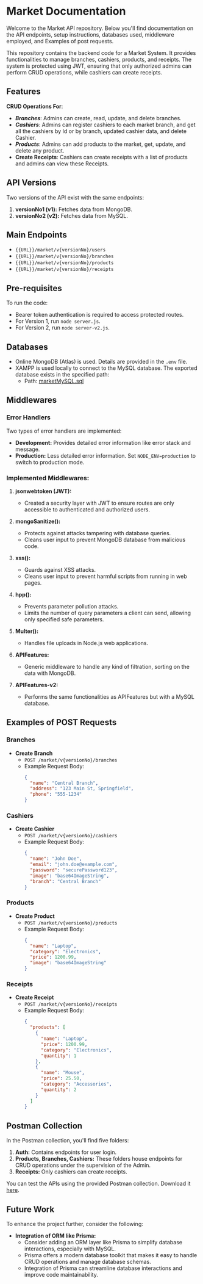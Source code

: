 
# Market Documentation

Welcome to the Market API repository. Below you'll find documentation on the API endpoints, setup instructions, databases used, middleware employed, and Examples of post requests.

This repository contains the backend code for a Market System. It provides functionalities to manage branches, cashiers, products, and receipts. The system is protected using JWT, ensuring that only authorized admins can perform CRUD operations, while cashiers can create receipts.

## Features

**CRUD Operations For**:
- ***Branches***: Admins can create, read, update, and delete branches.
- ***Cashiers***: Admins can register cashiers to each market branch, and get all the cashiers by Id or by branch, updated cashier data, and delete Cashier.
- ***Products***: Admins can add products to the market, get, update, and delete any product.
- **Create Receipts**: Cashiers can create receipts with a list of products and admins can view these Receipts.

## API Versions

Two versions of the API exist with the same endpoints:

1. **versionNo1 (v1):** Fetches data from MongoDB.
2. **versionNo2 (v2):** Fetches data from MySQL.

## Main Endpoints

- `{{URL}}/market/v{versionNo}/users`
- `{{URL}}/market/v{versionNo}/branches`
- `{{URL}}/market/v{versionNo}/products`
- `{{URL}}/market/v{versionNo}/receipts`

## Pre-requisites

To run the code:

- Bearer token authentication is required to access protected routes.
- For Version 1, run `node server.js`.
- For Version 2, run `node server-v2.js`.

## Databases

- Online MongoDB (Atlas) is used. Details are provided in the `.env` file.
- XAMPP is used locally to connect to the MySQL database. The exported database exists in the specified path:
  - Path: [marketMySQL.sql](https://github.com/Eslam-Amin/Market/blob/main/marketMySQL.sql)

## Middlewares

### Error Handlers

Two types of error handlers are implemented:

- **Development:** Provides detailed error information like error stack and message.
- **Production:** Less detailed error information. Set `NODE_ENV=production` to switch to production mode.

### Implemented Middlewares:

1. **jsonwebtoken (JWT):**
   - Created a security layer with JWT to ensure routes are only accessible to authenticated and authorized users.

2. **mongoSanitize():**
   - Protects against attacks tampering with database queries.
   - Cleans user input to prevent MongoDB database from malicious code.

3. **xss():**
   - Guards against XSS attacks.
   - Cleans user input to prevent harmful scripts from running in web pages.

4. **hpp():**
   - Prevents parameter pollution attacks.
   - Limits the number of query parameters a client can send, allowing only specified safe parameters.

5. **Multer():**
   - Handles file uploads in Node.js web applications.

6. **APIFeatures:**
   - Generic middleware to handle any kind of filtration, sorting on the data with MongoDB.

7. **APIFeatures-v2:**
   - Performs the same functionalities as APIFeatures but with a MySQL database.



## Examples of POST Requests

### Branches

- **Create Branch**
  - `POST /market/v{versionNo}/branches`
  - Example Request Body:
    ```json
    {
      "name": "Central Branch",
      "address": "123 Main St, Springfield",
      "phone": "555-1234"
    }
    ```

### Cashiers

- **Create Cashier**
  - `POST /market/v{versionNo}/cashiers`
  - Example Request Body:
    ```json
    {
      "name": "John Doe",
      "email": "john.doe@example.com",
      "password": "securePassword123",
      "image": "base64ImageString",
      "branch": "Central Branch"
    }
    ```

### Products

- **Create Product**
  - `POST /market/v{versionNo}/products`
  - Example Request Body:
    ```json
    {
      "name": "Laptop",
      "category": "Electronics",
      "price": 1200.99,
      "image": "base64ImageString"
    }
    ```

### Receipts

- **Create Receipt**
  - `POST /market/v{versionNo}/receipts`
  - Example Request Body:
    ```json
    {
      "products": [
        {
          "name": "Laptop",
          "price": 1200.99,
          "category": "Electronics",
          "quantity": 1
        },
        {
          "name": "Mouse",
          "price": 25.50,
          "category": "Accessories",
          "quantity": 2
        }
      ]
    }
    ```
 
## Postman Collection

In the Postman collection, you'll find five folders:


1. **Auth:** Contains endpoints for user login.
2. **Products, Branches, Cashiers:** These folders house endpoints for CRUD operations under the supervision of the Admin.
3. **Receipts:** Only cashiers can create receipts.


You can test the APIs using the provided Postman collection. Download it [here](https://github.com/Eslam-Amin/Market/blob/main/Market.postman_collection.json).


## Future Work

To enhance the project further, consider the following:

- **Integration of ORM like Prisma:**
  - Consider adding an ORM layer like Prisma to simplify database interactions, especially with MySQL.
  - Prisma offers a modern database toolkit that makes it easy to handle CRUD operations and manage database schemas.
  - Integration of Prisma can streamline database interactions and improve code maintainability.

